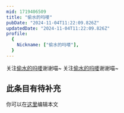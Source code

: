 ```yaml
---
mid: 1719406509
title: "偷水的吗喽"
pubDate: "2024-11-04T11:22:09.826Z"
updatedDate: "2024-11-04T11:22:09.826Z"
profile:
  {
    Nickname: ["偷水的吗喽"],
  }
---
```


关注[偷水的吗喽](https://space.bilibili.com/1719406509)谢谢喵~ 关注[偷水的吗喽](https://space.bilibili.com/1719406509)谢谢喵~

## 此条目有待补充
你可以在[这里](https://github.com/Yuhanawa/VTuber.ICU/edit/master/src/content/v/偷水的吗喽/index.md)编辑本文
